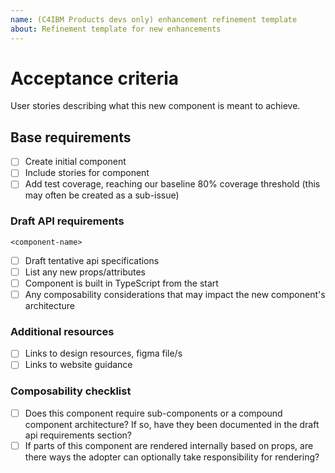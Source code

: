 ```yaml
---
name: (C4IBM Products devs only) enhancement refinement template
about: Refinement template for new enhancements
---
```


# Acceptance criteria

User stories describing what this new component is meant to achieve.

## Base requirements

- [ ] Create initial component
- [ ] Include stories for component
- [ ] Add test coverage, reaching our baseline 80% coverage threshold (this may
      often be created as a sub-issue)

### Draft API requirements

`<component-name>`

- [ ] Draft tentative api specifications
- [ ] List any new props/attributes
- [ ] Component is built in TypeScript from the start
- [ ] Any composability considerations that may impact the new component's
      architecture

### Additional resources

- [ ] Links to design resources, figma file/s
- [ ] Links to website guidance

### Composability checklist

- [ ] Does this component require sub-components or a compound component
      architecture? If so, have they been documented in the draft api
      requirements section?
- [ ] If parts of this component are rendered internally based on props, are
      there ways the adopter can optionally take responsibility for rendering?

